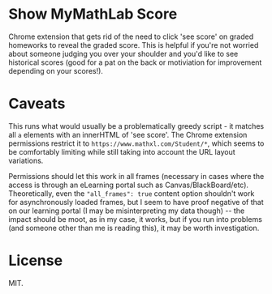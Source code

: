 Show MyMathLab Score
=============

Chrome extension that gets rid of the need to click 'see score' on graded homeworks to reveal the graded score. This is helpful if you're not worried about someone judging you over your shoulder and you'd like to see historical scores (good for a pat on the back or motiviation for improvement depending on your scores!).

Caveats
=============
This runs what would usually be a problematically greedy script - it matches all `a` elements with an innerHTML of 'see score'. The Chrome extension permissions restrict it to `https://www.mathxl.com/Student/*`, which seems to be comfortably limiting while still taking into account the URL layout variations. 

Permissions should let this work in all frames (necessary in cases where the access is through an eLearning portal such as Canvas/BlackBoard/etc). Theoretically, even the `"all_frames": true` content option shouldn't work for asynchronously loaded frames, but I seem to have proof negative of that on our learning portal (I may be misinterpreting my data though) -- the impact should be moot, as in my case, it works, but if you run into problems (and someone other than me is reading this), it may be worth investigation.

License
==============
MIT.